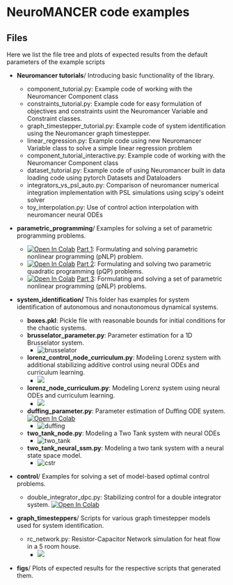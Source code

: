 # NeuroMANCER code examples

## Files

Here we list the file tree and plots of expected results from the default parameters of the example scripts

+ **Neuromancer tutorials**/ Introducing basic functionality of the library.
    - component_tutorial.py: Example code of working with the Neuromancer Component class          
    - constraints_tutorial.py: Example code for easy formulation of objectives and constraints usint the Neuromancer Variable and Constraint classes.  
    - graph_timestepper_tutorial.py: Example code of system identification using the Neuromancer graph timestepper.   
    - linear_regression.py: Example code using new Neuromancer Variable class to solve a simple linear regression problem
    - component_tutorial_interactive.py: Example code of working with the Neuromancer Component class 
    - dataset_tutorial.py: Example code of using Neuromancer built in data loading code using pytorch Datasets and Dataloaders
    - integrators_vs_psl_auto.py: Comparison of neuromancer numerical integration implementation with PSL simulations using scipy's odeint solver
    - toy_interpolation.py: Use of control action interpolation with neuromancer neural ODEs


+ **parametric_programming**/ Examples for solving a set of parametric programming problems.
  + <a target="_blank" href="https://colab.research.google.com/github/pnnl/neuromancer/blob/master/examples/parametric_programming/Himmelblau_interactive.ipynb"><img src="https://colab.research.google.com/assets/colab-badge.svg" alt="Open In Colab"/></a>
[Part 1](./Part_1_basics.py):
Formulating and solving parametric nonlinear programming (pNLP) problem.  
  +   <a target="_blank" href="https://colab.research.google.com/github/pnnl/neuromancer/blob/master/examples/parametric_programming/Himmelblau_interactive.ipynb"><img src="https://colab.research.google.com/assets/colab-badge.svg" alt="Open In Colab"/></a>
[Part 2](./Part_2_pQP.py): Formulating and solving two parametric quadratic programming (pQP) problems.    
  +   <a target="_blank" href="https://colab.research.google.com/github/pnnl/neuromancer/blob/master/examples/parametric_programming/Himmelblau_interactive.ipynb"><img src="https://colab.research.google.com/assets/colab-badge.svg" alt="Open In Colab"/></a>
[Part 3](./Part_3_pNLP.py): Formulating and solving a set of parametric nonlinear programming (pNLP) problems.  


+ **system_identification/** This folder has examples for system identification of autonomous and nonautonomous dynamical systems.
    - **boxes.pkl**: Pickle file with reasonable bounds for initial conditions for the chaotic systems. 
    - **brusselator_parameter.py**: Parameter estimation for a 1D Brusselator system.
        + ![brusselator](figs/brusselator_parameter.png)
    - **lorenz_control_node_curriculum.py**: Modeling Lorenz system 
      with additional stabilizing additive control using neural ODEs and curriculum learning. 
        + ![](figs/lorenz_control_node_curriculum.png)
    - **lorenz_node_curriculum.py**: Modeling Lorenz system 
       using neural ODEs and curriculum learning. 
       + ![](figs/lorenz_node_curriculum.png)
    - **duffing_parameter.py**: Parameter estimation of Duffing ODE system. <a target="_blank" href="https://colab.research.google.com/github/pnnl/neuromancer/blob/master/examples/system_identification/duffing_parameter_interactive.ipynb"><img src="https://colab.research.google.com/assets/colab-badge.svg" alt="Open In Colab"/></a>
        + ![duffing](figs/duffing_parameter.png)
    - **two_tank_node.py**: Modeling a Two Tank system with neural ODEs
        + ![two_tank](figs/two_tank_neural_ode.png)
    - **two_tank_neural_ssm.py**: Modeling a two tank system with a neural state space model.
        + ![cstr](figs/two_tank_neural_ssm.png)

+ **control**/ Examples for solving a set of model-based optimal control problems.
    + double_integrator_dpc.py: Stabilizing control for a double integrator system. <a target="_blank" href="https://colab.research.google.com/github/pnnl/neuromancer/blob/master/examples/control/double_integrator_DPC_interactive.ipynb"><img src="https://colab.research.google.com/assets/colab-badge.svg" alt="Open In Colab"/></a>

+ **graph_timesteppers**/ Scripts for various graph timestepper models used for system identification.
    + rc_network.py: Resistor-Capacitor Network simulation for heat flow in a 5 room house.
        - ![](figs/rcnetwork.png)

+ **figs**/ Plots of expected results for the respective scripts that generated them.
